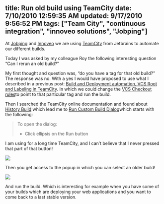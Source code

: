title: Run old build using TeamCity
date: 7/10/2010 12:59:35 AM
updated: 9/17/2010 9:56:52 PM
tags: ["Team City", "continuous integration", "innoveo solutions", "Jobping"]
---
At [Jobping](http://www.jobping.com) and [Innoveo](http://www.innoveo.com/) we are using [TeamCity](http://www.jetbrains.com/teamcity/index.html) from Jetbrains to automate our different builds.

Today I was asked by my colleague Roy the following interesting question “Can I rerun an old build?”

My first thought and question was, “do you have a tag for that old build?” The response was no. With a yes I would have proposed to use what I described in a previous post: [Build and Deployment automation, VCS Root and Labeling in TeamCity](http://www.laurentkempe.com/post/Build-and-Deployment-automation-VCS-Root-and-Labeling-in-TeamCity.aspx). In which we could change the [VCS Checkout rules](http://confluence.jetbrains.net/display/TCD5/VCS+Checkout+Rules)to point to that particular tag and run the build.

Then I searched the TeamCity online documentation and found about [History Build](http://confluence.jetbrains.net/display/TCD5/History+Build) which lead me to [Run Custom Build Dialog](http://confluence.jetbrains.net/display/TCD5/Run+Custom+Build+Dialog)which starts with the following:

> To open the dialog:
> 
> *   Click ellipsis on the Run button

I am using for a long time TeamCity, and I can’t believe that I never pressed that part of that button!

![](http://farm5.static.flickr.com/4137/4777341802_abe7bcf1a5_o_d.png)

Then you get access to the popup in which you can select an older build!

![](http://farm5.static.flickr.com/4095/4777341878_9ce2cf6264_z_d.jpg)

And run the build.
 Which is interesting for example when you have some of your builds which are deploying your web applications and you want to come back to a last stable version.   
